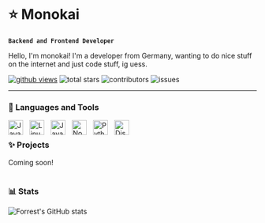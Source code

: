 # ⭐ Monokai

**`Backend and Frontend Developer`**

Hello, I'm monokai! I'm a developer from Germany, wanting to do nice stuff on the internet and just code stuff, ig uess.

   <p align="left">
      <a href="https://www.youtube.com/c/fknight">
         <img alt="github views" title="Profile views" src="https://komarev.com/ghpvc/?username=monokaiidev&style=for-the-badge&labelColor=#ffa1eb"/></a> 
         <img alt="total stars" title="Total stars on GitHub" src="https://custom-icon-badges.demolab.com/github/stars/monokaiidev?color=55960c&style=for-the-badge&labelColor=488207&logo=sta"/></a>   
         <img alt="contributors" title="Contributors" src="https://img.shields.io/github/contributors/catppuccin/github-readme-stats?colorA=363a4f&colorB=a6da95&style=for-the-badge"/></a>
         <img alt="issues" title="issues" src="https://img.shields.io/github/issues/monokaiidev/triage-webscraper?colorA=363a4f&colorB=f5a97f&style=for-the-badge"/></a>
   </p>

---

### 🧰 Languages and Tools

<img align="left" alt="Java" width="30px" style="padding-right:10px;" src="https://cdn.jsdelivr.net/gh/devicons/devicon/icons/java/java-original.svg"/>
<img align="left" alt="Linux" width="30px" style="padding-right:10px;" src="https://cdn.jsdelivr.net/gh/devicons/devicon/icons/linux/linux-original.svg" />
<img align="left" alt="JavaScript" width="30px" style="padding-right:10px;" src="https://cdn.jsdelivr.net/gh/devicons/devicon/icons/javascript/javascript-plain.svg" />
<img align="left" alt="NodeJS" width="30px" style="padding-right:10px;" src="https://cdn.jsdelivr.net/gh/devicons/devicon/icons/nodejs/nodejs-original.svg" />
<img align="left" alt="Python" width="30px" style="padding-right:10px;" src="https://cdn.jsdelivr.net/gh/devicons/devicon/icons/python/python-plain.svg" />
<img align="left" alt="DiscordJS" width="30px" style="padding-right:10px;" src="https://icon.icepanel.io/Technology/svg/Discord.js.svg" />
<br />

### ✨ Projects
   <p align="left">
      Coming soon!

#


### 📊 Stats

![Forrest's GitHub stats](https://github-readme-stats.vercel.app/api?username=monokaiidev&show_icons=true&theme=catppuccin_mocha)

<!-- ![GitHub Streak](https://streak-stats.demolab.com?user=ForrestKnight&theme=gruvbox&border_radius=4.5) -->

[website]: https://fkcodes.com
[youtube]: https://youtube.com/fknight
